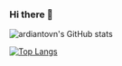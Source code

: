 ### Hi there 👋

<!--
**ardiantovn/ardiantovn** is a ✨ _special_ ✨ repository because its `README.md` (this file) appears on your GitHub profile.

Here are some ideas to get you started:

- 🔭 I’m currently working on ...
- 🌱 I’m currently learning ...
- 👯 I’m looking to collaborate on ...
- 🤔 I’m looking for help with ...
- 💬 Ask me about ...
- 📫 How to reach me: ...
- 😄 Pronouns: ...
- ⚡ Fun fact: ...
-->

![ardiantovn's GitHub stats](https://github-readme-stats.vercel.app/api?username=ardiantovn&count_private=true&show_icons=true&theme=transparent)

[![Top Langs](https://github-readme-stats.vercel.app/api/top-langs/?username=ardiantovn&layout=compact)](https://github.com/ardiantovn/github-readme-stats)

